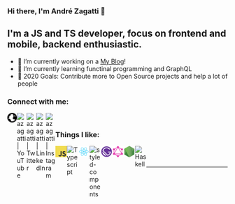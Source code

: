### Hi there, I'm André Zagatti 👋

## I'm a JS and TS developer, focus on frontend and mobile, backend enthusiastic.
- 🔭 I’m currently working on a [My Blog][website]!
- 🌱 I’m currently learning functinal programming and GraphQL
- 🥅 2020 Goals: Contribute more to Open Source projects and help a lot of people

### Connect with me:

[<img align="left" alt="azagatti.dev" width="22px" src="https://raw.githubusercontent.com/iconic/open-iconic/master/svg/globe.svg" />][website]
[<img align="left" alt="azagatti | YouTube" width="22px" src="https://cdn.jsdelivr.net/npm/simple-icons@v3/icons/youtube.svg" />][youtube]
[<img align="left" alt="azagatti | Twitter" width="22px" src="https://cdn.jsdelivr.net/npm/simple-icons@v3/icons/twitter.svg" />][twitter]
[<img align="left" alt="azagatti | LinkedIn" width="22px" src="https://cdn.jsdelivr.net/npm/simple-icons@v3/icons/linkedin.svg" />][linkedin]
[<img align="left" alt="azagatti | Instagram" width="22px" src="https://cdn.jsdelivr.net/npm/simple-icons@v3/icons/instagram.svg" />][instagram]

<br />

### Things I like:

<img align="left" alt="JavaScript" width="26px" src="https://raw.githubusercontent.com/github/explore/80688e429a7d4ef2fca1e82350fe8e3517d3494d/topics/javascript/javascript.png" />
<img align="left" alt="Typescript" width="26px" src="https://upload.wikimedia.org/wikipedia/commons/thumb/4/4c/Typescript_logo_2020.svg/1200px-Typescript_logo_2020.svg.png" />
<img align="left" alt="React" width="26px" src="https://raw.githubusercontent.com/github/explore/80688e429a7d4ef2fca1e82350fe8e3517d3494d/topics/react/react.png" />
<img align="left" alt="styled-components" width="26px" src="https://raw.githubusercontent.com/styled-components/brand/master/styled-components.png" />
<img align="left" alt="Gatsby" width="26px" src="https://raw.githubusercontent.com/github/explore/e94815998e4e0713912fed477a1f346ec04c3da2/topics/gatsby/gatsby.png" />
<img align="left" alt="GraphQL" width="26px" src="https://raw.githubusercontent.com/github/explore/80688e429a7d4ef2fca1e82350fe8e3517d3494d/topics/graphql/graphql.png" />
<img align="left" alt="Node.js" width="26px" src="https://raw.githubusercontent.com/github/explore/80688e429a7d4ef2fca1e82350fe8e3517d3494d/topics/nodejs/nodejs.png" />
<img align="left" alt="Haskell" width="26px" src="https://upload.wikimedia.org/wikipedia/commons/1/1c/Haskell-Logo.svg" />

<br />
<br />

---

<!-- ### 📺 Latest YouTube Videos -->
<!-- YOUTUBE:START -->
<!-- YOUTUBE:END -->

<!-- --- -->

<!-- ### 📕 Latest Blog Posts -->
<!-- BLOG-POST-LIST:START -->
<!-- BLOG-POST-LIST:END -->

<!-- --- -->

[website]: https://azagatti.dev/
[twitter]: https://twitter.com/andre_zagatti
[youtube]: https://www.youtube.com/user/DeeathAndre
[instagram]: https://www.instagram.com/andre_zagatti
[linkedin]: https://www.linkedin.com/in/andre-zagatti
